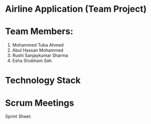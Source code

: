 # Airline Application (Team Project)
# Team Members:
1. Mohammed Tuba Ahmed
2. Abul Hassan Mohammed
3. Rushi Sanjaykumar Sharma
4. Esha Shubham Sah

# Technology Stack


# Scrum Meetings
Sprint Sheet: 
